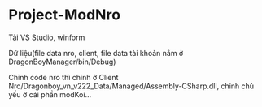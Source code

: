 # Project-ModNro

Tải VS Studio, winform

Dữ liệu(file data nro, client, file data tài khoản nằm ở DragonBoyManager/bin/Debug)

Chỉnh code nro thì chỉnh ở Client Nro/Dragonboy_vn_v222_Data/Managed/Assembly-CSharp.dll, chỉnh chủ yếu ở cái phần modKoi...
